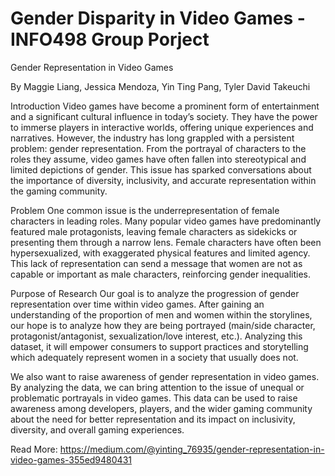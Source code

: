 # Gender Disparity in Video Games - INFO498 Group Porject

Gender Representation in Video Games

By Maggie Liang, Jessica Mendoza, Yin Ting Pang, Tyler David Takeuchi

Introduction
Video games have become a prominent form of entertainment and a significant cultural influence in today’s society. They have the power to immerse players in interactive worlds, offering unique experiences and narratives. However, the industry has long grappled with a persistent problem: gender representation. From the portrayal of characters to the roles they assume, video games have often fallen into stereotypical and limited depictions of gender. This issue has sparked conversations about the importance of diversity, inclusivity, and accurate representation within the gaming community.

Problem
One common issue is the underrepresentation of female characters in leading roles. Many popular video games have predominantly featured male protagonists, leaving female characters as sidekicks or presenting them through a narrow lens. Female characters have often been hypersexualized, with exaggerated physical features and limited agency. This lack of representation can send a message that women are not as capable or important as male characters, reinforcing gender inequalities.

Purpose of Research
Our goal is to analyze the progression of gender representation over time within video games. After gaining an understanding of the proportion of men and women within the storylines, our hope is to analyze how they are being portrayed (main/side character, protagonist/antagonist, sexualization/love interest, etc.). Analyzing this dataset, it will empower consumers to support practices and storytelling which adequately represent women in a society that usually does not.

We also want to raise awareness of gender representation in video games. By analyzing the data, we can bring attention to the issue of unequal or problematic portrayals in video games. This data can be used to raise awareness among developers, players, and the wider gaming community about the need for better representation and its impact on inclusivity, diversity, and overall gaming experiences.

Read More: https://medium.com/@yinting_76935/gender-representation-in-video-games-355ed9480431

